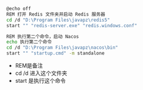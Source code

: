 
```bash
@echo off
REM 打开 Redis 文件夹并启动 Redis 服务器
cd /d "D:\Program Files\javapz\redis5"
start "" "redis-server.exe" "redis.windows.conf"

REM 执行第二个命令，启动 Nacos
echo 执行第二个命令
cd /d "D:\Program Files\javapz\nacos\bin"
start "" "startup.cmd" -m standalone


```

- REM是备注
- cd /d 进入这个文件夹
- start 是执行这个命令